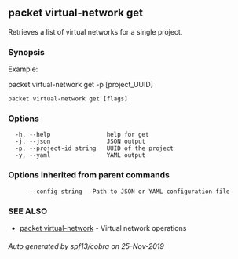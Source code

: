 ## packet virtual-network get

Retrieves a list of virtual networks for a single project.

### Synopsis

Example:

packet virtual-network get -p [project_UUID]

	

```
packet virtual-network get [flags]
```

### Options

```
  -h, --help                help for get
  -j, --json                JSON output
  -p, --project-id string   UUID of the project
  -y, --yaml                YAML output
```

### Options inherited from parent commands

```
      --config string   Path to JSON or YAML configuration file
```

### SEE ALSO

* [packet virtual-network](packet_virtual-network.md)	 - Virtual network operations

###### Auto generated by spf13/cobra on 25-Nov-2019
